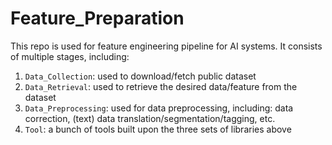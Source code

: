 Feature_Preparation
===================
This repo is used for feature engineering pipeline for AI systems. It consists of multiple stages, including:
1. `Data_Collection`: used to download/fetch public dataset
2. `Data_Retrieval`: used to retrieve the desired data/feature from the dataset
3. `Data_Preprocessing`: used for data preprocessing, including: data correction, (text) data translation/segmentation/tagging, etc.
4. `Tool`: a bunch of tools built upon the three sets of libraries above